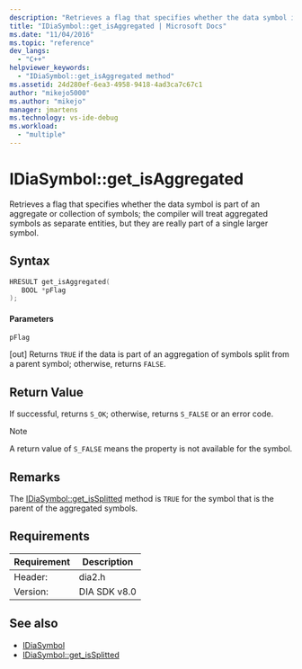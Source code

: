 ```yaml
---
description: "Retrieves a flag that specifies whether the data symbol is part of an aggregate or collection of symbols; the compiler will treat aggregated symbols as separate entities, but they are really part of a single larger symbol."
title: "IDiaSymbol::get_isAggregated | Microsoft Docs"
ms.date: "11/04/2016"
ms.topic: "reference"
dev_langs:
  - "C++"
helpviewer_keywords:
  - "IDiaSymbol::get_isAggregated method"
ms.assetid: 24d280ef-6ea3-4958-9418-4ad3ca7c67c1
author: "mikejo5000"
ms.author: "mikejo"
manager: jmartens
ms.technology: vs-ide-debug
ms.workload:
  - "multiple"
---
```

# IDiaSymbol::get_isAggregated
Retrieves a flag that specifies whether the data symbol is part of an aggregate or collection of symbols; the compiler will treat aggregated symbols as separate entities, but they are really part of a single larger symbol.

## Syntax

```C++
HRESULT get_isAggregated(
   BOOL *pFlag
);
```

#### Parameters
 `pFlag`

[out] Returns `TRUE` if the data is part of an aggregation of symbols split from a parent symbol; otherwise, returns `FALSE`.

## Return Value
 If successful, returns `S_OK`; otherwise, returns `S_FALSE` or an error code.

> [!NOTE]
> A return value of `S_FALSE` means the property is not available for the symbol.

## Remarks
 The [IDiaSymbol::get_isSplitted](../../debugger/debug-interface-access/idiasymbol-get-issplitted.md) method is `TRUE` for the symbol that is the parent of the aggregated symbols.

## Requirements

|Requirement|Description|
|-----------------|-----------------|
|Header:|dia2.h|
|Version:|DIA SDK v8.0|

## See also
- [IDiaSymbol](../../debugger/debug-interface-access/idiasymbol.md)
- [IDiaSymbol::get_isSplitted](../../debugger/debug-interface-access/idiasymbol-get-issplitted.md)
